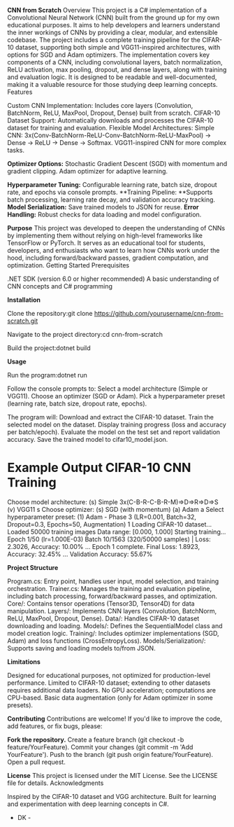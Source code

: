 **CNN from Scratch**
Overview
This project is a C# implementation of a Convolutional Neural Network (CNN) built from the ground up for my own educational purposes. 
It aims to help developers and learners understand the inner workings of CNNs by providing a clear, modular, and extensible codebase. The project includes a complete training pipeline for the CIFAR-10 dataset, supporting both simple and VGG11-inspired architectures, with options for SGD and Adam optimizers.
The implementation covers key components of a CNN, including convolutional layers, batch normalization, ReLU activation, max pooling, dropout, and dense layers, along with training and evaluation logic. It is designed to be readable and well-documented, making it a valuable resource for those studying deep learning concepts.
Features

Custom CNN Implementation: Includes core layers (Convolution, BatchNorm, ReLU, MaxPool, Dropout, Dense) built from scratch.
CIFAR-10 Dataset Support: Automatically downloads and processes the CIFAR-10 dataset for training and evaluation.
Flexible Model Architectures:
Simple CNN: 3x(Conv-BatchNorm-ReLU-Conv-BatchNorm-ReLU-MaxPool) → Dense → ReLU → Dense → Softmax.
VGG11-inspired CNN for more complex tasks.


**Optimizer Options:**
Stochastic Gradient Descent (SGD) with momentum and gradient clipping.
Adam optimizer for adaptive learning.


**Hyperparameter Tuning:** Configurable learning rate, batch size, dropout rate, and epochs via console prompts.
**Training Pipeline: **Supports batch processing, learning rate decay, and validation accuracy tracking.
**Model Serialization:** Save trained models to JSON for reuse.
**Error Handling:** Robust checks for data loading and model configuration.

**Purpose**
This project was developed to deepen the understanding of CNNs by implementing them without relying on high-level frameworks like TensorFlow or PyTorch. It serves as an educational tool for students, developers, and enthusiasts who want to learn how CNNs work under the hood, including forward/backward passes, gradient computation, and optimization.
Getting Started
Prerequisites

.NET SDK (version 6.0 or higher recommended)
A basic understanding of CNN concepts and C# programming

**Installation**

Clone the repository:git clone https://github.com/yourusername/cnn-from-scratch.git


Navigate to the project directory:cd cnn-from-scratch


Build the project:dotnet build



**Usage**

Run the program:dotnet run


Follow the console prompts to:
Select a model architecture (Simple or VGG11).
Choose an optimizer (SGD or Adam).
Pick a hyperparameter preset (learning rate, batch size, dropout rate, epochs).


The program will:
Download and extract the CIFAR-10 dataset.
Train the selected model on the dataset.
Display training progress (loss and accuracy per batch/epoch).
Evaluate the model on the test set and report validation accuracy.
Save the trained model to cifar10_model.json.



**Example Output**
CIFAR-10 CNN Training
=====================
Choose model architecture:
(s) Simple 3x(C-B-R-C-B-R-M)=>D=>R=>D=>S
(v) VGG11
s
Choose optimizer:
(s) SGD (with momentum)
(a) Adam
a
Select hyperparameter preset:
(1) Adam - Phase 3 (LR=0.001, Batch=32, Dropout=0.3, Epochs=50, Augmentation)
1
Loading CIFAR-10 dataset...
Loaded 50000 training images
Data range: [0.000, 1.000]
Starting training...
Epoch 1/50 (lr=1.000E-03)
  Batch 10/1563 (320/50000 samples) | Loss: 2.3026, Accuracy: 10.00%
  ...
Epoch 1 complete. Final Loss: 1.8923, Accuracy: 32.45%
...
Validation Accuracy: 55.67%

**Project Structure**

Program.cs: Entry point, handles user input, model selection, and training orchestration.
Trainer.cs: Manages the training and evaluation pipeline, including batch processing, forward/backward passes, and optimization.
Core/: Contains tensor operations (Tensor3D, Tensor4D) for data manipulation.
Layers/: Implements CNN layers (Convolution, BatchNorm, ReLU, MaxPool, Dropout, Dense).
Data/: Handles CIFAR-10 dataset downloading and loading.
Models/: Defines the SequentialModel class and model creation logic.
Training/: Includes optimizer implementations (SGD, Adam) and loss functions (CrossEntropyLoss).
Models/Serialization/: Supports saving and loading models to/from JSON.

**Limitations**

Designed for educational purposes, not optimized for production-level performance.
Limited to CIFAR-10 dataset; extending to other datasets requires additional data loaders.
No GPU acceleration; computations are CPU-based.
Basic data augmentation (only for Adam optimizer in some presets).

**Contributing**
Contributions are welcome! If you'd like to improve the code, add features, or fix bugs, please:

**Fork the repository.**
Create a feature branch (git checkout -b feature/YourFeature).
Commit your changes (git commit -m 'Add YourFeature').
Push to the branch (git push origin feature/YourFeature).
Open a pull request.

**License**
This project is licensed under the MIT License. See the LICENSE file for details.
Acknowledgments

Inspired by the CIFAR-10 dataset and VGG architecture.
Built for learning and experimentation with deep learning concepts in C#.

- DK -
